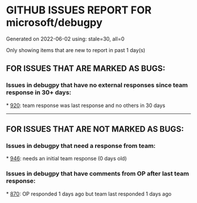 
# GITHUB ISSUES REPORT FOR microsoft/debugpy


Generated on 2022-06-02 using: stale=30, all=0


Only showing items that are new to report in past 1 day(s)


## FOR ISSUES THAT ARE MARKED AS BUGS:


### Issues in debugpy that have no external responses since team response in 30+ days:


\* [920](https://github.com/microsoft/debugpy/issues/920 "remote debugger `pathMappings` issue? is it possible to add more than one mapping?"): team response was last response and no others in 30 days

---

## FOR ISSUES THAT ARE NOT MARKED AS BUGS:


### Issues in debugpy that need a response from team:


\* [946](https://github.com/microsoft/debugpy/issues/946 "In conda environment, breakpoints in pytest cannot be hit."): needs an initial team response (0 days old)

### Issues in debugpy that have comments from OP after last team response:


\* [870](https://github.com/microsoft/debugpy/issues/870 "Provide APIs to stop listening / stop debugger"): OP responded 1 days ago but team last responded 1 days ago
